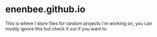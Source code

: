 # enenbee.github.io

This is where I store files for random projects i'm working on, you can mostly ignore this but check it out if you want to
